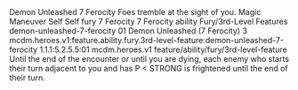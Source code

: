 <ability>
  <name>Demon Unleashed</name>
  <cost>7 Ferocity</cost>
  <flavor>Foes tremble at the sight of you.</flavor>
  <keywords>
    <keyword>Magic</keyword>
  </keywords>
  <type>Maneuver</type>
  <distance>Self</distance>
  <target>Self</target>
  <metadata>
    <class>fury</class>
    <cost>7 Ferocity</cost>
    <cost_amount>7</cost_amount>
    <cost_resource>Ferocity</cost_resource>
    <feature_type>ability</feature_type>
    <file_dpath>Fury/3rd-Level Features</file_dpath>
    <item_id>demon-unleashed-7-ferocity</item_id>
    <item_index>01</item_index>
    <item_name>Demon Unleashed (7 Ferocity)</item_name>
    <level>3</level>
    <scc>mcdm.heroes.v1:feature.ability.fury.3rd-level-feature:demon-unleashed-7-ferocity</scc>
    <scdc>1.1.1:5.2.5.5:01</scdc>
    <source>mcdm.heroes.v1</source>
    <type>feature/ability/fury/3rd-level-feature</type>
  </metadata>
  <effects>
    <effect type="mundane">Until the end of the encounter or until you are dying, each enemy who starts their turn adjacent to you and has P &lt; STRONG is frightened until the end of their turn.</effect>
  </effects>
</ability>
